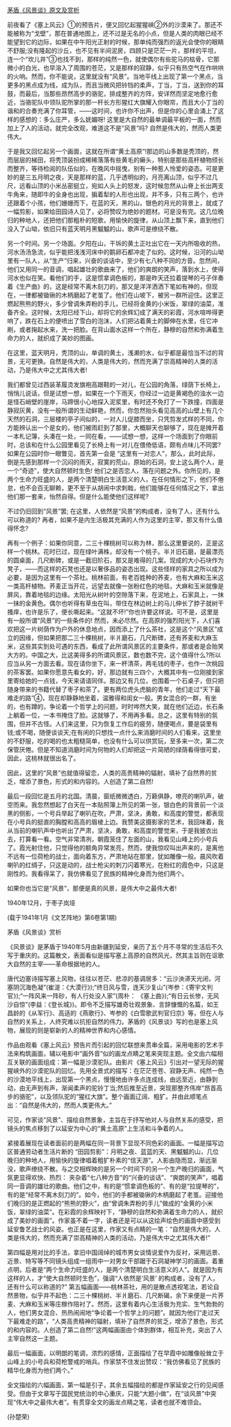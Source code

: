 [茅盾《风景谈》原文及赏析](https://www.vrrw.net/wx/9141.html)

前夜看了《塞上风云》①的预告片，便又回忆起猩猩峡②外的沙漠来了。那还不能被称为“戈壁”，那在普通地图上，还不过是无名的小点，但是人类的肉眼已经不能望到它的边际，如果在中午阳光正射的时候，那单纯而强烈的返光会使你的眼睛不舒服;没有隆起的沙丘，也不见有半间泥房，四顾只是茫茫一片，那样的平坦，连一个“坎儿井”③也找不到，那样的纯然一色，就使偶尔有些驼马的枯骨，它那微小的白光，也早溶入了周围的苍茫，又是那样的寂静，似乎只有热空气在作哄哄的火响。然而，你不能说，这里就没有“风景”。当地平线上出现了第一个黑点，当更多的黑点成为线，成为队，而且当微风把铃铛的柔声，丁当，丁当，送到你的耳鼓，而最后，当那些昂然高步的骆驼，排成整齐的方阵，安详然而坚定地愈行愈近，当骆驼队中领队驼所掌的那一杆长方形猩红大旗耀入你眼帘，而且大小丁当的谐和的合奏充满了你耳管，——这时间，也许你不出声，但是你的心里会涌上了这样的感想的：多么庄严，多么妩媚呀! 这里是大自然的最单调最平板的一面，然而加上了人的活动，就完全改观，难道这不是“风景”吗? 自然是伟大的，然而人类更伟大。

于是我又回忆起另一个画面，这就在所谓“黄土高原”!那边的山多数是秃顶的，然而层层的梯田，将秃顶装扮成稀稀落落有些黄毛的癞头，特别是那些高杆植物颀长而整齐，等待检阅的队伍似的，在晚风中摇曳，别有一种惹人怜爱的姿态。可是更妙的是三五月明之夜，天是那样的蓝，几乎透明似的，月亮离山顶，似乎不过几尺，远看山顶的小米丛密挺立，宛如人头上的怒发，这时候忽然从山脊上长出两支牛角来，随即牛的全身也出现，掮着犁的人形也出现，并不多，只有三两个，也许还跟着个小孩，他们姗姗而下，在蓝的天，黑的山，银色的月光的背景上，就成了一幅剪影，如果给田园诗人见了，必将赞叹为绝妙的题材。可是没有完。这几位晚归的种地人，还把他们那粗朴的短歌，用愉快的旋律，从山顶上飘下来，直到他们没入了山坳，依旧只有蓝天明月黑魆魆的山，歌声可是缭绕不散。



另一个时间。另一个场面。夕阳在山，干坼的黄土正吐出它在一天内所吸收的热，河水汤汤急流，似乎能把浅浅河床中的鹅卵石都冲走了似的。这时候，沿河的山坳里有一队人，从“生产”归来，兴奋的谈话中，至少有七八种不同的方音。忽然间，他们又用同一的音调，唱起雄壮的歌曲来了，他们的爽朗的笑声，落到水上，使得河水也似在笑。看他们的手，这是惯拿调色板的，那是昨天还拉着提琴的弓子伴奏着《生产曲》的，这是经常不离木刻刀的，那又是洋洋洒洒下笔如有神的，但现在，一律都被锄锹的木柄磨起了老茧了。他们在山坡下，被另一群所迎住。这里正燃起熊熊的野火，多少曾调朱弄粉的手儿，已经将金黄的小米饭，翠绿的油菜，准备齐全。这时候，太阳已经下山，却将它的余辉幻成了满天的彩霞，河水喧哗得更响了，跌在石上的便喷出了雪白的泡沫，人们把沾着黄土的脚伸在水里，任它冲刷，或者掬起水来，洗一把脸。在背山面水这样一个所在，静穆的自然和弥满着生命力的人，就织成了美妙的图画。

在这里，蓝天明月，秃顶的山，单调的黄土，浅濑的水，似乎都是最恰当不过的背景，无可更换。自然是伟大的，人类是伟大的，然而充满了崇高精神的人类的活动，乃是伟大中之尤其伟大者!

我们都曾见过西装革履烫发旗袍高跟鞋的一对儿，在公园的角落，绿荫下长椅上，悄悄儿说话，但是试想一想，如果在一个下雨天，你经过一边是黄褐色的浊水一边是怪石峭壁的崖岸，马蹄很小心地探入泥浆里，有时还不免打了一下跌撞，四面是静寂灰黄，没有一般所谓的生动鲜艳，然而，你忽然抬头看见高高的山壁上有几个天然的石洞，三层楼的亭子间似的，一对人儿促膝而坐，只凭剪发式样的不同，你方能辨认出一个是女的，他们被雨赶到了那里，大概聊天也聊够了，现在是摊开着一本札记簿，头凑在一处，一同在看，——试想一想，这样一个场面到了你眼前时，总该和在什么公园里看见了长椅上有一对儿在偎倚低语，颇有点味儿不同罢? 如果在公园时你一眼瞥见，首先第一会是 “这里有一对恋人”，那么，此时此际，倒是先感到那样一个沉闷的雨天，寂寞的荒山，原始的石洞，安上这么两个人，是一个“奇迹”，使大自然顿时生色! 他们之是否恋人，落在问题之外。你所见的，是两个生命力旺盛的人，是两个清楚明白生活意义的人，在任何情形之下，他们不倦怠，也不会百无聊赖，更不至于从胡闹中求刺戟，他们能够在任何情况之下，拿出他们那一套来，怡然自得。但是什么能使他们这样呢?

不过仍旧回到“风景”罢; 在这里，人依然是“风景”的构成者，没有了人，还有什么可以称道的? 再者，如果不是内生活极其充满的人作为这里的主宰，那又有什么值得怀念?

再有一个例子：如果你同意，二三十棵桃树可以称为林，那么这里要说的，正是这样一个桃林。花时已过，现在绿叶满株，却没有一个桃子。半爿旧石磨，是最漂亮的圆桌面，几尺断碑，或是一截旧阶石，那又是难得的几案。现成的大小石块作为凳子，——而这样的石凳也还是以奢侈品的姿态出现。这些怪样的家具之所以成为必要，是因为这里有一个茶社。桃林前面，有老百姓种的荞麦，也有大麻和玉米这一类高杆植物。荞麦正当开花，远望去就像一张粉红色的地毯，大麻和玉米就像是屏风，靠着地毯的边缘。太阳光从树叶的空隙落下来，在泥地上，石家具上，一抹一抹的金黄色。偶尔也听得有草虫在叫，带住在林边树上的马儿伸长了脖子就树干搔痒，也许是乐了，便长嘶起来。“这就不坏!”你也许要这样说。可不是，这里是有一般所谓“风景”的一些条件的! 然而，未必尽然。在高原的强烈阳光下，人们喜欢把这一片树荫作为户外的休息地点，因而添上了什么茶社，这是这个“风景区”成立的因缘，但如果把那二三十棵桃树，半爿磨石，几尺断碑，还有荞麦和大麻玉米，这些其实到处可遇的东西，看成了此所谓风景区的主要条件，那或者是会贻笑大方的。中国之大，比这美得多的所谓风景区，数也数不完，这个值得什么?所以应当从另一方面去看。现在请你坐下，来一杯清茶，两毛钱的枣子，也作一次桃园的茶客罢。如果你愿意先看女的，好，那边就有三四个，大概其中有一位刚接到家里寄给她的一点钱，今天来请请同伴。那边又有几位，也围着一个石桌子，但只把随身带来的书籍代替了枣子和茶了。更有两位虎头虎脑的青年，他们走过“天下最难走的路”④，现在却静静地坐着，温雅得和闺女一般。男女混合的一群，有坐的，也有蹲的，争论着一个哲学上的问题，时时哗然大笑，就在他们近边，长石条上躺着一位，一本书掩住了脸。这就够了，不用再多看。总之，这里有特别的氛围，但并不古怪。人们来这里，只为恢复工作后的疲劳，随便喝点，要是袋里有钱;或不喝，随便谈谈天;在有闲的只想找一点什么来消磨时间的人们看来，这里坐的不舒服，吃的喝的也太粗糙简单，也没有什么可以供赏玩，至多来一次，第二次保管厌倦。但是不知道消磨时间为何物的人们却把这一片简陋的绿荫看得很可爱，因此，这桃林就很出名了。

因此，这里的“风景”也就值得留恋，人类的高贵精神的辐射，填补了自然界的贫乏，增添了景色，形式的和内容的。人创造了第二自然!

最后一段回忆是五月的北国。清晨，窗纸微微透白，万籁俱静，嘹亮的喇叭声，破空而来。我忽然想起了白天在一本贴照簿上所见的第一张，银白色的背景前一个淡黑的侧影，一个号兵举起了喇叭在吹，严肃，坚决，勇敢，和高度的警觉，都表现在小号兵的挺直的胸膛和高高的眉棱上边。我赞美这摄影家的艺术，我回味着，我从当前的喇叭声中也听出了严肃，坚决，勇敢，和高度的警觉来，于是我披衣出去，打算看一看。空气非常清冽，朝霞笼住了左面的山，我看见山峰上的小号兵了。霞光射住他，只觉得他的额角异常发亮，然而，使我惊叹叫出声来的，是离他不远有一位荷枪的战士，面向着东方，严肃地站在那里，犹如雕像一般。晨风吹着喇叭的红绸子，只这是动的，战士枪尖的刺刀闪着寒光，在粉红的霞色中，只这是刚性的。我看得呆了，我仿佛看见了民族的精神化身而为他们两个。

如果你也当它是“风景”，那便是真的风景，是伟大中之最伟大者!

1940年12月，于枣子岚垭

(载于1941年1月《文艺阵地》第6卷第1期)

茅盾《风景谈》赏析

《风景谈》是茅盾于1940年5月由新疆到延安，亲历了五个月不寻常的生活后不久写于重庆的。这篇散文，表面看似是描写塞上高原的自然风光，然其主旨则在讴歌大自然的主宰——革命根据地的人。

唐代边塞诗描写塞上风物，往往以苍茫、悲凉的基调居多：“云沙泱漭天光闭，河塞阴沉海色凝”(崔湜：《大漠行》);“终日风与雪，连天沙复山”(岑参：《寄宇文判官》);“一阵风来一阵砂，有人行处没人家”(周朴： 《塞上曲》);“有日云长惨，无风沙自惊”(李益：《登长城》)。即令不乏描写雄奇壮观景象、言辞慷慨的名篇，如王昌龄的《从军行》、高适的《燕歌行》、岑参的《白雪歌武判官归京》等，但在人与自然的关系上，人终究难以抗拒自然的伟力。茅盾的《风景谈》写的也是塞上风物，展现的则是崭新的人的精神世界和内心感情。

作品由观看《塞上风云》预告片而引起的回忆联想来贯串全篇，采用电影的艺术手法来构筑画面，辅以电影中“画外音”似的画龙点睛之笔来突现主题。全文由六幅相互关联的画面组成：第一幅是沙漠驼队。由影片《塞上风云》引出对一望无际的猩猩峡外的沙漠驼队的回忆。先用全景式的描写：在茫茫苍苍、寂静无声、纯然一色的沙漠地平线上，出现第一个黑点，慢慢地由许多点连成线，由远至近，由静到动，由无声到有声，渐闻柔声的驼铃丁当;然后推至近景，突现那整齐伟岸“昂首高步的骆驼”，以及领队驼的“猩红大旗”。整个画面辽阔、粗犷。并由此顺笔点出：“自然是伟大的，然而人类更伟大。”

可见，作家谈“风景”、描绘自然景象，主旨在于抒写他对人与自然关系的感受，把镜头的焦点移到了以延安为中心的“黄土高原”上生活和斗争着的人。

紧接着展现在读者面前的是两幅在同一背景下显现不同色彩的画面。一幅是描写边区普通劳动者生活片断的 “田园剪影”：月明之夜、蓝蓝的天、黑魆魆的山，几位晚归的种地人，用愉快的旋律唱着粗犷朴素的“信天游”。人影由隐而显，渐远渐没，歌声缭绕不散。与之交相辉映的是另一个时间下的另一个生产晚归的画面，气氛更显得欢快、热烈： 夹杂着“七八种方音”的“兴奋的谈话”、“爽朗的笑声”，唱着同一音调的雄壮的歌曲。他们之中，有的是“惯拿调色板的”、有的是“拉提琴的”，有的是“经常不离木刻刀的”。如今，他们的手都被锄锹的木柄磨起了老茧。迎接他们晚归的是正燃起的“熊熊的野火”，由“曾调朱弄粉的手儿”做成的“金黄的小米饭，翠绿的油菜”。在彩霞的余辉映衬下，“静穆的自然和弥满着生命力的人，就织成了美妙的画面”。作家虽不着一字，读者还是可以从这绘声绘色的画面中感受到延安鲁艺战士的风姿。也正是在这里，作家又有点睛的一笔：“自然是伟大的，人类是伟大的，然而充满了崇高精神的人类的活动，乃是伟大中之尤其伟大者!”

第四幅是用对比的手法，拿旧中国阔绰的城市男女谈情说爱作为反衬，采用远景、近景、特写等不同镜头组成一组雨中一对男女干部踞于石洞凝神学习的画面。着重点明，后者是“两个生命力旺盛的人，是两个清楚明白生活意义的人”。就是因为有这样的人，才“使大自然顿时生色”，强调“人依然是‘风景’ 的构成者，没有了人，还有什么可以称道的?” 第五幅画面——桃林茶社，用的是散点透视笔法，若论自然景物，似乎并不起色：二三十棵桃树、半爿磨石、几尺断碣，余下来便是一片荞麦、大麻和玉米等庄稼作陪衬了。然而，这里有着内心生活极为充实、生气勃勃的人，他们男女混合、热热闹闹地“争论着一个哲学上的问题”。就因为他们“走过天下最难走的路”，“人类高贵精神的辐射，填补了自然界的贫乏，增添了景色，形式的和内容的。人创造了第二自然!”这两幅画面由个体到群体，相互补充，突出了人主宰自然这一主题。

最后一幅画面，以明朗的笔调，浓烈的感情，正面描绘了在早霞中如雕像般耸立于山峰上的小号兵和荷枪警戒的哨兵。作家禁不住发出赞叹：“我仿佛看见了民族的精华化身而为他们两个。”

全文描绘的六幅画面，第一幅是引子，其余五幅描绘的都是作家延安之行的见闻感受。但由于文章写于国民党统治的中心重庆，只能“大题小做”，在“谈风景”中突现“伟大中之最伟大者”。有贯穿全文的画龙点睛之笔，读者也就不难领会。

(孙楚荣)


